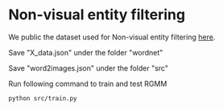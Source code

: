 # Non-visual entity filtering

We public the dataset used for Non-visual entity filtering [here](https://drive.google.com/drive/folders/1LACxKVVI8oxza88csyaT4BtCyO7aGLei?usp=share_link). 

Save "X_data.json" under the folder "wordnet"

Save "word2images.json" under the folder "src"

Run following command to train and test RGMM
```
python src/train.py
```
